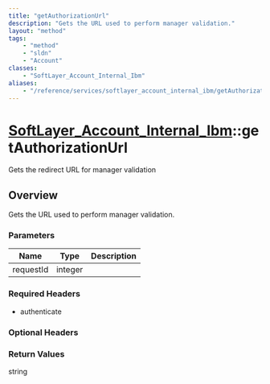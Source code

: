 ```yaml
---
title: "getAuthorizationUrl"
description: "Gets the URL used to perform manager validation."
layout: "method"
tags:
    - "method"
    - "sldn"
    - "Account"
classes:
    - "SoftLayer_Account_Internal_Ibm"
aliases:
    - "/reference/services/softlayer_account_internal_ibm/getAuthorizationUrl"
---
```

# [SoftLayer_Account_Internal_Ibm](/reference/services/SoftLayer_Account_Internal_Ibm)::getAuthorizationUrl

Gets the redirect URL for manager validation


## Overview 
Gets the URL used to perform manager validation. 

### Parameters 
|Name | Type | Description |
| --- | --- | --- |
|requestId| integer| |


### Required Headers
* authenticate

### Optional Headers

### Return Values
string

